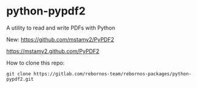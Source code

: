 # python-pypdf2

A utility to read and write PDFs with Python

New: https://github.com/mstamy2/PyPDF2

https://mstamy2.github.com/PyPDF2

How to clone this repo:

```
git clone https://gitlab.com/rebornos-team/rebornos-packages/python-pypdf2.git
```

